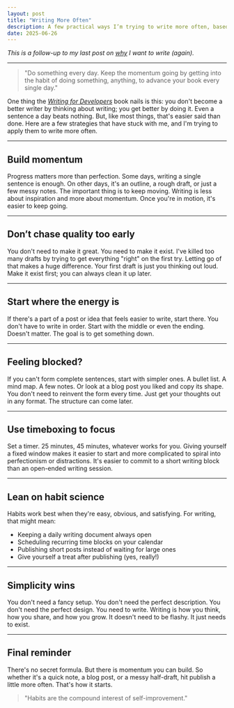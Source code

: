 ```yaml
---
layout: post
title: "Writing More Often"
description: A few practical ways I’m trying to write more often, based on habit-building, lowered expectations, and doing something every day. A follow-up on why I want to write more (again).
date: 2025-06-26
---
```


*This is a follow-up to my last post on [why](/posts/why-i-want-to-write-again) I want to write (again).*

---

> "Do something every day. Keep the momentum going by getting into the habit of doing something, anything, to advance your book every single day."

One thing the [*Writing for Developers*](https://www.goodreads.com/book/show/219199634-writing-for-developers) book nails is this: you don't become a better writer by thinking about writing; you get better by doing it. Even a sentence a day beats nothing. But, like most things, that's easier said than done. Here are a few strategies that have stuck with me, and I'm trying to apply them to write more often.

---

## Build momentum

Progress matters more than perfection. Some days, writing a single sentence is enough. On other days, it's an outline, a rough draft, or just a few messy notes. The important thing is to keep moving. Writing is less about inspiration and more about momentum. Once you're in motion, it's easier to keep going.

---

## Don’t chase quality too early

You don't need to make it great. You need to make it exist. I've killed too many drafts by trying to get everything "right" on the first try. Letting go of that makes a huge difference. Your first draft is just you thinking out loud. Make it exist first; you can always clean it up later.

---

## Start where the energy is

If there's a part of a post or idea that feels easier to write, start there. You don't have to write in order. Start with the middle or even the ending. Doesn't matter. The goal is to get something down.

---

## Feeling blocked?

If you can't form complete sentences, start with simpler ones. A bullet list. A mind map. A few notes. Or look at a blog post you liked and copy its shape. You don't need to reinvent the form every time. Just get your thoughts out in any format. The structure can come later.

---

## Use timeboxing to focus

Set a timer. 25 minutes, 45 minutes, whatever works for you. Giving yourself a fixed window makes it easier to start and more complicated to spiral into perfectionism or distractions. It's easier to commit to a short writing block than an open-ended writing session.

---

## Lean on habit science

Habits work best when they're easy, obvious, and satisfying. For writing, that might mean:
- Keeping a daily writing document always open
- Scheduling recurring time blocks on your calendar
- Publishing short posts instead of waiting for large ones
- Give yourself a treat after publishing (yes, really!)

---

## Simplicity wins

You don't need a fancy setup. You don't need the perfect description. You don't need the perfect design. You need to write. Writing is how you think, how you share, and how you grow. It doesn't need to be flashy. It just needs to exist.

---

## Final reminder

There's no secret formula. But there is momentum you can build. So whether it's a quick note, a blog post, or a messy half-draft, hit publish a little more often. That's how it starts.

> "Habits are the compound interest of self-improvement."
